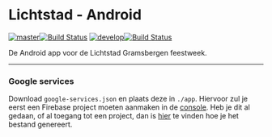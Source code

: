 # Lichtstad - Android
[![master](https://img.shields.io/badge/branch-master-orange.svg)](https://github.com/m4mwilco/lichtstad-android/tree/master)[![Build Status](https://travis-ci.org/m4mwilco/lichtstad-android.svg?branch=master)](https://travis-ci.org/m4mwilco/lichtstad-android/) [![develop](https://img.shields.io/badge/branch-develop-orange.svg)](https://github.com/m4mwilco/lichtstad-android/tree/develop)[![Build Status](https://travis-ci.org/m4mwilco/lichtstad-android.svg?branch=develop)](https://travis-ci.org/m4mwilco/lichtstad-android/)

De Android app voor de Lichtstad Gramsbergen feestweek.

-----

### Google services

Download `google-services.json` en plaats deze in `./app`.
Hiervoor zul je eerst een Firebase project moeten aanmaken in de [console](https://console.firebase.google.com). Heb je dit al gedaan, of al toegang tot een project, dan is [hier](https://support.google.com/firebase/answer/7015592) te vinden hoe je het bestand genereert.